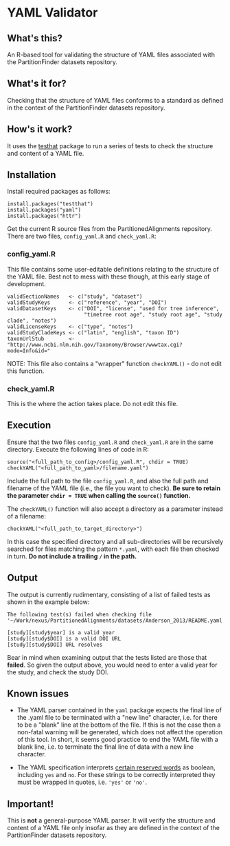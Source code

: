 YAML Validator
==============

What's this?
------------
An R-based tool for validating the structure of YAML files associated with the PartitionFinder datasets repository.

What's it for?
--------------
Checking that the structure of YAML files conforms to a standard as defined in the context of the PartitionFinder datasets repository.

How's it work?
--------------
It uses the [testhat](http://cran.r-project.org/web/packages/testthat/index.html) package to run a series of tests to check the structure and content of a YAML file.

Installation
------------
Install required packages as follows:
```
install.packages("testthat")
install.packages("yaml")
install.packages("httr")
```
Get the current R source files from the PartitionedAlignments repository. There are two files, `config_yaml.R` and `check_yaml.R`:

### config_yaml.R ###

This file contains some user-editable definitions relating to the structure of the YAML file. Best not to mess with these
though, at this early stage of development.
```
validSectionNames   <- c("study", "dataset")
validStudyKeys      <- c("reference", "year", "DOI")
validDatasetKeys    <- c("DOI", "license", "used for tree inference",
                         "timetree root age", "study root age", "study clade", "notes")
validLicenseKeys    <- c("type", "notes")
validStudyCladeKeys <- c("latin", "english", "taxon ID")
taxonUrlStub        <- "http://www.ncbi.nlm.nih.gov/Taxonomy/Browser/wwwtax.cgi?mode=Info&id="
```

NOTE: This file also contains a "wrapper" function `checkYAML()` - do not edit this function.

### check_yaml.R ###

This is the where the action takes place. Do not edit this file.

Execution
---------
Ensure that the two files `config_yaml.R` and `check_yaml.R` are  in the same directory. Execute the following lines of code in R:
```
source("<full_path_to_config>/config_yaml.R", chdir = TRUE)
checkYAML("<full_path_to_yaml>/filename.yaml")
```
Include the full path to the file `config_yaml.R`, and also the full path and filename of the YAML file (i.e., the file you want to check). **Be sure to retain the parameter `chdir = TRUE` when calling the `source()` function.**

The `checkYAML()` function will also accept a directory as a parameter instead of a filename:

```
checkYAML("<full_path_to_target_directory>")
```

In this case the specified directory and all sub-directories will be recursively searched for files matching the pattern `*.yaml`, with each file then checked in turn. **Do not include a trailing `/` in the path.**

Output
------

The output is currently rudimentary, consisting of a list of failed tests as shown in the example below:
```
The following test(s) failed when checking file '~/Work/nexus/PartitionedAlignments/datasets/Anderson_2013/README.yaml':

[study][study$year] is a valid year
[study][study$DOI] is a valid DOI URL
[study][study$DOI] URL resolves
```

Bear in mind when examining output that the tests listed are those that **failed**. So given the output above, you would need to enter a valid year for the study, and check the study DOI.

Known issues
------------
* The YAML parser contained in the `yaml` package expects the final line of the .yaml file to be terminated with a "new line" character, i.e. for there to be a "blank" line at the bottom of the file. If this is not the case then a non-fatal warning will be generated, which does not affect the operation of this tool. In short, it seems good practice to end the YAML file with a blank line, i.e. to terminate the final line of data with a new line character.

* The YAML specification interprets [certain reserved words](http://yaml.org/type/bool.html) as boolean, including `yes` and `no`. For these strings to be correctly interpreted they must be wrapped in quotes, i.e. `'yes'` or `'no'`.


Important!
----------
This is **not** a general-purpose YAML parser. It will verify the structure and content of a YAML file only insofar as they are defined in the context of the PartitionFinder datasets repository.